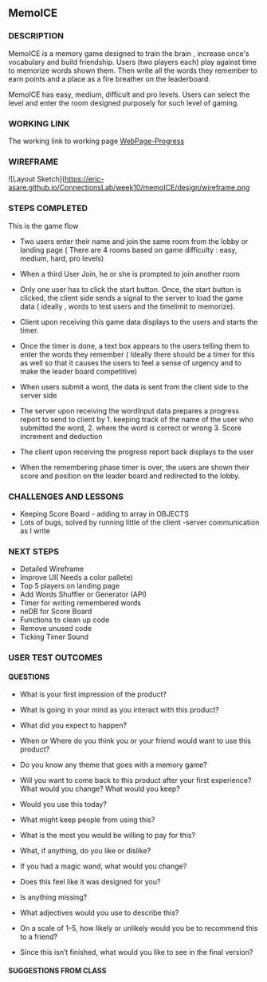 MemoICE
----------------------

### DESCRIPTION
MemoICE is a memory game designed to train the brain , increase once's vocabulary and build friendship. Users (two players each) play against time to memorize words shown them. Then write all the words they remember to earn points and a place as a fire breather on the leaderboard. 

MemoICE has easy, medium, difficult and pro levels. Users can select the level and enter the room designed purposely for such level of gaming. 

### WORKING LINK
The working link to working page [WebPage-Progress](https://twilight-fringe-casquette.glitch.me)


### WIREFRAME

  ![Layout Sketch](https://eric-asare.github.io/ConnectionsLab/week10/memoICE/design/wireframe.png

### STEPS COMPLETED
This is the game flow

* Two users  enter their name and join the same room from the lobby or landing page ( There are 4 rooms based on game difficulty : easy, medium, hard, pro levels)

* When a third User Join, he or she is prompted to join another room

* Only one user has to click the start button. Once, the start button is clicked, the client side sends a signal to the server to load the game data ( ideally , words to test users and the timelimit to memorize). 

* Client upon receiving this game data displays to the users and starts the timer. 

* Once the timer is done, a text box appears to the users telling them to enter the words they remember ( Ideally there should be a timer for this as well so that it causes the users to feel a sense of urgency and to make the leader board competitive)

* When users submit a word, the data is sent from the client side to the server side 

* The server upon receiving the wordInput data prepares a progress report to send to client by 1. keeping track of the name of the user who submitted the word, 2. where the word is correct or wrong 3. Score increment and deduction

* The client upon receiving the progress report back displays to the user

* When the remembering phase timer is over, the users are shown their score and position on the leader board and redirected to the lobby. 

### CHALLENGES AND LESSONS
* Keeping Score Board - adding to array in OBJECTS 
* Lots of bugs, solved by running little of the client -server communication as I write


### NEXT STEPS
* Detailed Wireframe
* Improve UI( Needs a color pallete)
* Top 5 players on landing page
* Add Words Shuffler or Generator (API)
* Timer for writing remembered words
* neDB for Score Board
* Functions to clean up code
* Remove unused code
* Ticking Timer Sound

### USER TEST OUTCOMES

#### QUESTIONS


* What is your first impression of the product?

* What is going in your mind as you interact with this product?

* What did you expect to happen?

* When or Where do you think you or your friend would want to use this product?

* Do you know any theme that goes with a memory game?

* Will you want to come back to this product after your first experience? What would you change? What would you keep?

* Would you use this today?

* What might keep people from using this?

* What is the most you would be willing to pay for this?

* What, if anything, do you like or dislike?

* If you had a magic wand, what would you change?

* Does this feel like it was designed for you?

* Is anything missing?

* What adjectives would you use to describe this?

* On a scale of 1–5, how likely or unlikely would you be to recommend this to a friend?

* Since this isn’t finished, what would you like to see in the final version?


#### SUGGESTIONS FROM CLASS
